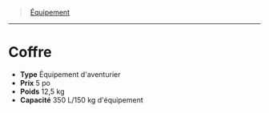 ﻿---
!EquipmentItem
Type: Équipement d'aventurier
Price: 5 po
Weight: 12,5 kg
Capacity: 350 L/150 kg d'équipement
Id: equipment_hd.md#coffre
ParentLink: equipment_hd.md#Équipement
Name: Coffre
ParentName: Équipement
NameLevel: 1
Attributes:
  Name: Coffre
  Markdown: >+
    # <!--Name-->Coffre<!--/Name-->


    - **Type** <!--Type-->Équipement d'aventurier<!--/Type-->

    - **Prix** <!--Price-->5 po<!--/Price-->

    - **Poids** <!--Weight-->12,5 kg<!--/Weight-->

    - **Capacité** <!--Capacity-->350 L/150 kg d'équipement<!--/Capacity-->

  Type: Équipement d'aventurier
  Price: 5 po
  Weight: 12,5 kg
  Capacity: 350 L/150 kg d'équipement
AttributesDictionary: >+
  Name: Coffre

  Markdown: >+

    # <!--Name-->Coffre<!--/Name-->





    - **Type** <!--Type-->Équipement d'aventurier<!--/Type-->



    - **Prix** <!--Price-->5 po<!--/Price-->



    - **Poids** <!--Weight-->12,5 kg<!--/Weight-->



    - **Capacité** <!--Capacity-->350 L/150 kg d'équipement<!--/Capacity-->



  Type: Équipement d'aventurier

  Price: 5 po

  Weight: 12,5 kg

  Capacity: 350 L/150 kg d'équipement

---
> [Équipement](hd_equipment.md)

---

# Coffre

- **Type** Équipement d'aventurier
- **Prix** 5 po
- **Poids** 12,5 kg
- **Capacité** 350 L/150 kg d'équipement

